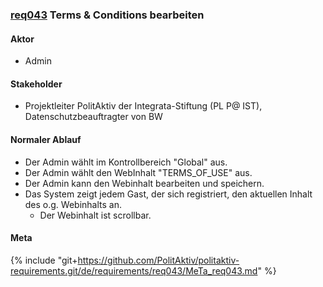 
### [req043](https://github.com/PolitAktiv/politaktiv-requirements/tree/master/de/requirements/req043/req043.md) Terms & Conditions bearbeiten

#### Aktor
 * Admin


#### Stakeholder
 * Projektleiter PolitAktiv der Integrata-Stiftung (PL P@ IST), Datenschutzbeauftragter von BW


#### Normaler Ablauf
 * Der Admin wählt im Kontrollbereich "Global" aus.
 * Der Admin wählt den WebInhalt "TERMS_OF_USE" aus.
 * Der Admin kann den Webinhalt bearbeiten und speichern.
 * Das System zeigt jedem Gast, der sich registriert, den aktuellen Inhalt des o.g. Webinhalts an.
   * Der Webinhalt ist scrollbar.


#### Meta
{% include "git+https://github.com/PolitAktiv/politaktiv-requirements.git/de/requirements/req043/MeTa_req043.md" %} 
